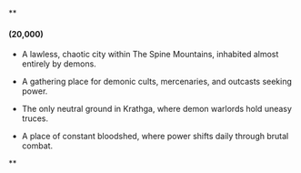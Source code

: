 **

#### (20,000)

- A lawless, chaotic city within The Spine Mountains, inhabited almost entirely by demons.
    
- A gathering place for demonic cults, mercenaries, and outcasts seeking power.
    
- The only neutral ground in Krathga, where demon warlords hold uneasy truces.
    
- A place of constant bloodshed, where power shifts daily through brutal combat.
    

**